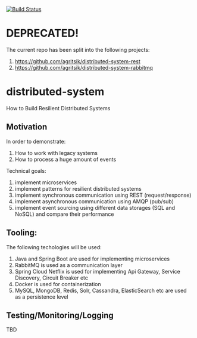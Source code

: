 [![Build Status](https://travis-ci.org/agritsik/distributed-system.svg?branch=master)](https://travis-ci.org/agritsik/distributed-system)

# DEPRECATED!
The current repo has been split into the following projects:
1. https://github.com/agritsik/distributed-system-rest 
2. https://github.com/agritsik/distributed-system-rabbitmq




# distributed-system
How to Build Resilient Distributed Systems

## Motivation

In order to demonstrate:

1. How to work with legacy systems
2. How to process a huge amount of events

Technical goals:

1. implement microservices
2. implement patterns for resilient distributed systems
3. implement synchronous communication using REST (request/response)
4. implement asynchronous communication using AMQP (pub/sub)
5. implement event sourcing using different data storages (SQL and NoSQL) and compare their performance


## Tooling:

The following techologies will be used:

1. Java and Spring Boot are used for implementing microservices 
2. RabbitMQ is used as a communication layer
3. Spring Cloud Netflix is used for implementing Api Gateway, Service Discovery, Circuit Breaker etc
4. Docker is used for containerization 
5. MySQL, MongoDB, Redis, Solr, Cassandra, ElasticSearch etc are used as a persistence level

## Testing/Monitoring/Logging

TBD

